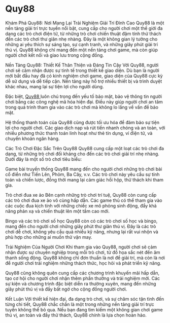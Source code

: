 # Quy88
Khám Phá Quy88: Nơi Mang Lại Trải Nghiệm Giải Trí Đỉnh Cao
Quy88 là một nền tảng giải trí trực tuyến nổi bật, cung cấp cho người chơi một thế giới đa dạng các trò chơi điện tử, từ những trò chơi chiến thuật đậm tính thử thách đến các trò chơi thư giãn nhẹ nhàng. Đây là một không gian lý tưởng cho những ai yêu thích sự sáng tạo, sự cạnh tranh, và những giây phút giải trí thú vị. Quy88 không chỉ mang đến một nền tảng chơi game, mà còn giúp người chơi kết nối và giao lưu trong cộng đồng.

Nền Tảng Quy88: Thiết Kế Thân Thiện và Đáng Tin Cậy
Với Quy88, người chơi sẽ cảm nhận được sự tinh tế trong thiết kế giao diện. Dù bạn là người mới bắt đầu hay đã có kinh nghiệm chơi game, giao diện của Quy88 cực kỳ dễ sử dụng và dễ tiếp cận. Nền tảng này hỗ trợ nhiều thiết bị và trình duyệt khác nhau, mang lại sự tiện lợi cho người dùng.

Đặc biệt, <a href="https://quy88.org"> Quy88 </a> luôn chú trọng đến yếu tố bảo mật, bảo vệ thông tin người chơi bằng các công nghệ mã hóa hiện đại. Điều này giúp người chơi an tâm trong quá trình tham gia vào các trò chơi mà không lo lắng về vấn đề bảo mật.

Hệ thống thanh toán của Quy88 cũng được tối ưu hóa để đảm bảo sự tiện lợi cho người chơi. Các giao dịch nạp và rút tiền nhanh chóng và an toàn, với nhiều phương thức thanh toán linh hoạt như thẻ tín dụng, ví điện tử, và chuyển khoản ngân hàng.

Các Trò Chơi Đặc Sắc Trên Quy88
Quy88 cung cấp một loạt các trò chơi đa dạng, từ những trò chơi đối kháng cho đến các trò chơi giải trí nhẹ nhàng. Dưới đây là một số trò chơi tiêu biểu:

Game bài truyền thống
Quy88 mang đến cho người chơi những trò chơi bài cổ điển như Tiến Lên, Phỏm, Ba Cây, v.v. Các trò chơi này yêu cầu sự tính toán và chiến lược, đồng thời mang lại cảm giác hồi hộp, thử thách khi tham gia.

Trò chơi đua xe ảo
Bên cạnh những trò chơi trí tuệ, Quy88 còn cung cấp các trò chơi đua xe ảo vô cùng hấp dẫn. Các game thủ có thể tham gia vào các cuộc đua kịch tính với những chiếc xe mô phỏng sinh động, đẩy khả năng phản xạ và chiến thuật lên một tầm cao mới.

Bingo và các trò chơi số học
Quy88 còn có các trò chơi số học và bingo, mang đến cho người chơi những giây phút thư giãn thú vị. Đây là các trò chơi dễ chơi, không yêu cầu quá nhiều kỹ năng, nhưng lại rất vui nhộn và phù hợp cho những ai muốn thử vận may.

Trải Nghiệm Của Người Chơi
Khi tham gia vào Quy88, người chơi sẽ cảm nhận được sự chuyên nghiệp trong mỗi trò chơi, từ đồ họa sắc nét đến âm thanh sống động. Quy88 không chỉ đơn thuần là nơi để giải trí, mà còn là nơi để người chơi trải nghiệm những thách thức, học hỏi và phát triển kỹ năng.

Quy88 cũng không quên cung cấp các chương trình khuyến mãi hấp dẫn, tạo cơ hội cho người chơi nhận thêm phần thưởng và trải nghiệm mới. Các sự kiện và chương trình đặc biệt diễn ra thường xuyên, mang đến những giây phút thú vị và đầy bất ngờ cho cộng đồng người chơi.

Kết Luận
Với thiết kế hiện đại, đa dạng trò chơi, và sự chăm sóc tận tình đến từng chi tiết, Quy88 chắc chắn là một trong những nền tảng giải trí trực tuyến không thể bỏ qua. Nếu bạn đang tìm kiếm một không gian chơi game thú vị, an toàn và đầy thử thách, Quy88 chính là lựa chọn hoàn hảo.

